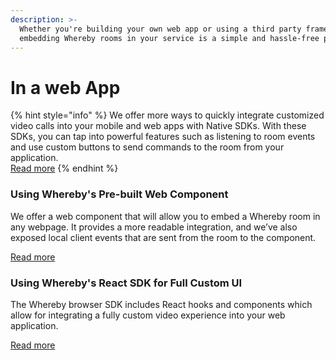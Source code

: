 ```yaml
---
description: >-
  Whether you're building your own web app or using a third party framework,
  embedding Whereby rooms in your service is a simple and hassle-free process.
---
```


# In a web App

{% hint style="info" %}
We offer more ways to quickly integrate customized video calls into your mobile and web apps with Native SDKs. With these SDKs, you can tap into powerful features such as listening to room events and use custom buttons to send commands to the room from your application.\
[Read more](../../tbd-archive/whereby-embedded-sdk-beta.md)
{% endhint %}

### Using Whereby's Pre-built Web Component

We offer a web component that will allow you to embed a Whereby room in any webpage. It provides a more readable integration, and we’ve also exposed local client events that are sent from the room to the component.

[Read more](using-the-whereby-embed-element/)

### Using Whereby's React SDK for Full Custom UI

The Whereby browser SDK includes React hooks and components which allow for integrating a fully custom video experience into your web application.

[Read more](/reference/react-hooks-reference)
